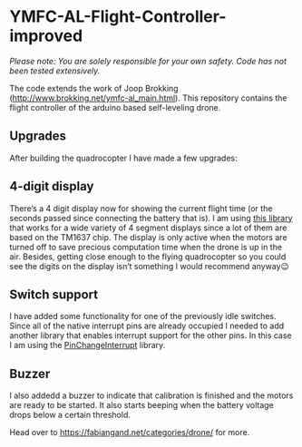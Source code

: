 # YMFC-AL-Flight-Controller-improved

_Please note: You are solely responsible for your own safety. Code has not been tested extensively._

The code extends the work of Joop Brokking (http://www.brokking.net/ymfc-al_main.html). This repository contains the flight controller of the arduino based self-leveling drone.

Upgrades
------

After building the quadrocopter I have made a few upgrades:

4-digit display
------

There’s a 4 digit display now for showing the current flight time (or the seconds passed since connecting the battery that is). I am using [this library](https://github.com/avishorp/TM1637) that works for a wide variety of 4 segment displays since a lot of them are based on the TM1637 chip.
The display is only active when the motors are turned off to save precious computation time when the drone is up in the air. Besides, getting close enough to the flying quadrocopter so you could see the digits on the display isn’t something I would recommend anyway:wink:

Switch support
------
I have added some functionality for one of the previously idle switches. Since all of the native interrupt pins are already occupied I needed to add another library that enables interrupt support for the other pins. In this case I am using the [PinChangeInterrupt](https://github.com/NicoHood/PinChangeInterrupt) library.

Buzzer
------
I also addedd a buzzer to indicate that calibration is finished and the motors are ready to be started. It also starts beeping when the battery voltage drops below a certain threshold.

Head over to https://fabiangand.net/categories/drone/ for more.


